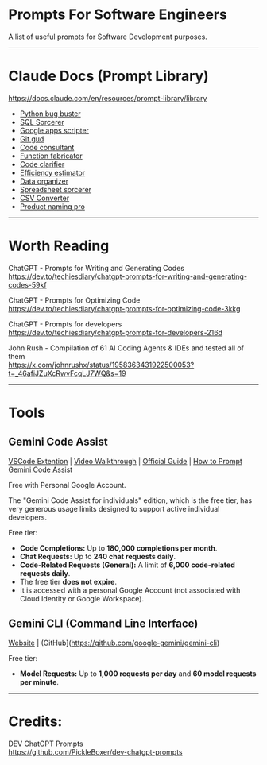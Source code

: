 # Prompts For Software Engineers
A list of useful prompts for Software Development purposes.



---

# Claude Docs (Prompt Library)
https://docs.claude.com/en/resources/prompt-library/library

- [Python bug buster](https://docs.claude.com/en/resources/prompt-library/python-bug-buster)
- [SQL Sorcerer](https://docs.claude.com/en/resources/prompt-library/sql-sorcerer)
- [Google apps scripter](https://docs.claude.com/en/resources/prompt-library/google-apps-scripter)
- [Git gud](https://docs.claude.com/en/resources/prompt-library/git-gud)
- [Code consultant](https://docs.claude.com/en/resources/prompt-library/code-consultant)
- [Function fabricator](https://docs.claude.com/en/resources/prompt-library/function-fabricator)
- [Code clarifier](https://docs.claude.com/en/resources/prompt-library/code-clarifier)
- [Efficiency estimator](https://docs.claude.com/en/resources/prompt-library/efficiency-estimator)
- [Data organizer](https://docs.claude.com/en/resources/prompt-library/data-organizer)
- [Spreadsheet sorcerer](https://docs.claude.com/en/resources/prompt-library/spreadsheet-sorcerer)
- [CSV Converter](https://docs.claude.com/en/resources/prompt-library/csv-converter)
- [Product naming pro](https://docs.claude.com/en/resources/prompt-library/product-naming-pro)



---

# Worth Reading

ChatGPT - Prompts for Writing and Generating Codes<BR>
https://dev.to/techiesdiary/chatgpt-prompts-for-writing-and-generating-codes-59kf

ChatGPT - Prompts for Optimizing Code<BR>
https://dev.to/techiesdiary/chatgpt-prompts-for-optimizing-code-3kkg

ChatGPT - Prompts for developers<BR>
https://dev.to/techiesdiary/chatgpt-prompts-for-developers-216d

John Rush - Compilation of 61 AI Coding Agents & IDEs and tested all of them<BR>
https://x.com/johnrushx/status/1958363431922500053?t=_46afiJZuXcRwvFcqLJ7WQ&s=19


---

# Tools

## Gemini Code Assist<BR>
[VSCode Extention](https://marketplace.visualstudio.com/items?itemName=Google.geminicodeassist) | [Video Walkthrough](https://www.youtube.com/watch?v=W1JxFwh5EGA) | [Official Guide](https://developers.google.com/gemini-code-assist/docs/write-code-gemini) | [How to Prompt Gemini Code Assist](https://www.youtube.com/watch?v=Jr2nze3bwd4)

Free with Personal Google Account.

The "Gemini Code Assist for individuals" edition, which is the free tier, has very generous usage limits designed to support active individual developers.

Free tier:
* **Code Completions:** Up to **180,000 completions per month**.
* **Chat Requests:** Up to **240 chat requests daily**.
* **Code-Related Requests (General):** A limit of **6,000 code-related requests daily**.
* The free tier **does not expire**.
* It is accessed with a personal Google Account (not associated with Cloud Identity or Google Workspace).


## Gemini CLI (Command Line Interface)
[Website](https://google-gemini.github.io/gemini-cli/) | (GitHub](https://github.com/google-gemini/gemini-cli)

Free tier:
* **Model Requests:** Up to **1,000 requests per day** and **60 model requests per minute**.



----

# Credits:

DEV ChatGPT Prompts<BR>
https://github.com/PickleBoxer/dev-chatgpt-prompts
